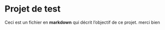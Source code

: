 # Projet de test
Ceci est un fichier en **markdown** qui décrit l’objectif de ce projet. merci bien
